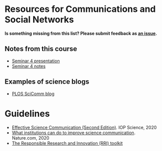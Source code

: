 # Resources for Communications and Social Networks

**Is something missing from this list? Please submit feedback as [an issue](../../issues).**

## Notes from this course
- [Seminar 4 presentation](../../07_seminar4/beamer/main.pdf)
- [Seminar 4 notes](../../07_seminar4/notes/readme.md)

## Examples of science blogs
- [PLOS SciComm blog](https://scicomm.plos.org/)

# Guidelines
- [Effective Science Communication (Second Edition)](https://iopscience.iop.org/book/978-0-7503-2520-2). IOP Science, 2020
- [What institutions can do to improve science communication](https://www.nature.com/articles/d41586-019-03869-7). Nature.com, 2020
- [The Responsible Research and Innovation (RRI) toolkit](https://rri-tools.eu/research-community)
